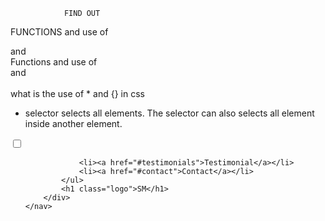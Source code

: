                 FIND OUT 
FUNCTIONS and use of <nav></nav> and <nav class="" id=""></nav>
Functions and use of <section></section> and <section class id>                
what is the use of *  and {} in css
* selector selects all elements. The selector can also selects all element inside another element.

<nav class="navbar">
        <div class="navbar-container container">
            <input type="checkbox" name="" id="">
            <div class="hamburger-lines">
                <span class="line line1"></span>
                <span class="line line2"></span>
                <span class="line line3"></span>
            </div>
            <ul class="menu-items">
                
                <li><a href="#testimonials">Testimonial</a></li>
                <li><a href="#contact">Contact</a></li>
            </ul>
            <h1 class="logo">SM</h1>
        </div>
    </nav>